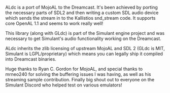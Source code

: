 ALdc is a port of MojoAL to the Dreamcast. It's been achieved by porting the necessary parts of SDL2 and then writing a custom SDL audio device which sends the stream in to the Kallistios snd_stream code. It supports core OpenAL 1.1 and seems to work really well!

This library (along with GLdc) is part of the Simulant engine project and was necessary to get Simulant's audio functionality working on the Dreamcast.

ALdc inherits the zlib licensing of upstream MojoAL and SDL 2 (GLdc is MIT, Simulant is LGPL/proprietary) which means you can legally ship it compiled into Dreamcast binaries.

Huge thanks to Ryan C. Gordon for MojoAL, and special thanks to mrneo240 for solving the buffering issues I was having, as well as his streaming sample contribution. Finally big shout out to everyone on the Simulant Discord who helped test on various emulators!
